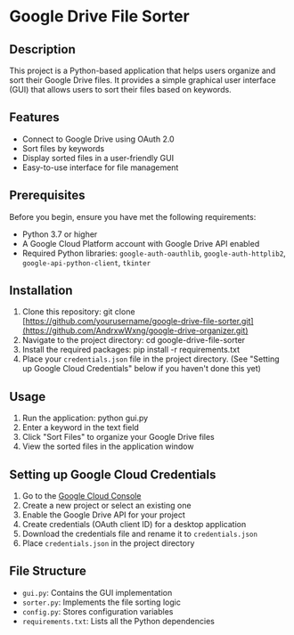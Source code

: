 # Google Drive File Sorter

## Description
This project is a Python-based application that helps users organize and sort their Google Drive files. It provides a simple graphical user interface (GUI) that allows users to sort their files based on keywords.

## Features
- Connect to Google Drive using OAuth 2.0
- Sort files by keywords
- Display sorted files in a user-friendly GUI
- Easy-to-use interface for file management

## Prerequisites
Before you begin, ensure you have met the following requirements:
- Python 3.7 or higher
- A Google Cloud Platform account with Google Drive API enabled
- Required Python libraries: `google-auth-oauthlib`, `google-auth-httplib2`, `google-api-python-client`, `tkinter`

## Installation
1. Clone this repository:
git clone [https://github.com/yourusername/google-drive-file-sorter.git](https://github.com/AndrxwWxng/google-drive-organizer.git)
2. Navigate to the project directory:
cd google-drive-file-sorter
3. Install the required packages:
pip install -r requirements.txt
4. Place your `credentials.json` file in the project directory. (See "Setting up Google Cloud Credentials" below if you haven't done this yet)

## Usage
1. Run the application:
python gui.py
2. Enter a keyword in the text field
3. Click "Sort Files" to organize your Google Drive files
4. View the sorted files in the application window

## Setting up Google Cloud Credentials
1. Go to the [Google Cloud Console](https://console.cloud.google.com/)
2. Create a new project or select an existing one
3. Enable the Google Drive API for your project
4. Create credentials (OAuth client ID) for a desktop application
5. Download the credentials file and rename it to `credentials.json`
6. Place `credentials.json` in the project directory

## File Structure
- `gui.py`: Contains the GUI implementation
- `sorter.py`: Implements the file sorting logic
- `config.py`: Stores configuration variables
- `requirements.txt`: Lists all the Python dependencies
